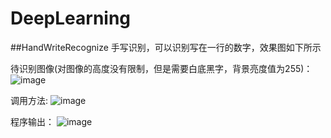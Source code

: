 # DeepLearning
##HandWriteRecognize
手写识别，可以识别写在一行的数字，效果图如下所示

待识别图像(对图像的高度没有限制，但是需要白底黑字，背景亮度值为255)：
![image](https://github.com/skillness/DeepLearning/blob/master/12345.jpg)

调用方法:
![image](https://github.com/skillness/DeepLearning/blob/master/data/howTo.png) 

程序输出：
![image](https://github.com/skillness/DeepLearning/blob/master/data/result.png)
